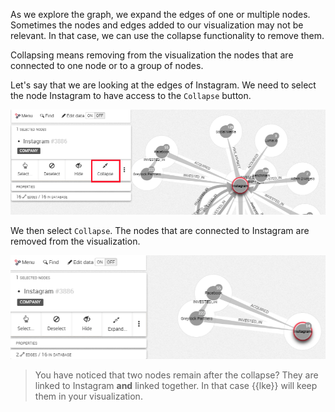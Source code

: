 
As we explore the graph, we expand the edges of one or multiple
nodes.
Sometimes the nodes and edges added to our visualization may not be
relevant.
In that case, we can use the collapse functionality to remove them.

Collapsing means removing from the visualization the nodes that are
connected to one node or to a group of nodes.

Let's say that we are looking at the edges of Instagram.
We need to select the node Instagram to have access to the `Collapse`
button.

![](NodetoC.png)

We then select `Collapse`. The nodes that are connected to Instagram
are removed from the visualization.

![](Collapsed.png)

> You have noticed that two nodes remain after the collapse?
They are linked to Instagram **and** linked together.
In that case {{lke}} will keep them in your visualization.
